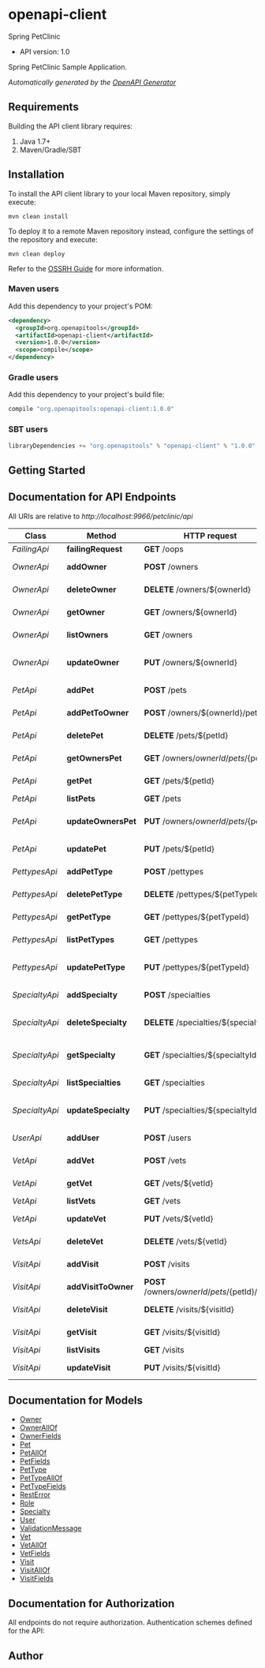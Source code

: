 # openapi-client

Spring PetClinic
- API version: 1.0

Spring PetClinic Sample Application.


*Automatically generated by the [OpenAPI Generator](https://openapi-generator.tech)*

## Requirements

Building the API client library requires:
1. Java 1.7+
2. Maven/Gradle/SBT

## Installation

To install the API client library to your local Maven repository, simply execute:

```shell
mvn clean install
```

To deploy it to a remote Maven repository instead, configure the settings of the repository and execute:

```shell
mvn clean deploy
```

Refer to the [OSSRH Guide](http://central.sonatype.org/pages/ossrh-guide.html) for more information.

### Maven users

Add this dependency to your project's POM:

```xml
<dependency>
  <groupId>org.openapitools</groupId>
  <artifactId>openapi-client</artifactId>
  <version>1.0.0</version>
  <scope>compile</scope>
</dependency>
```

### Gradle users

Add this dependency to your project's build file:

```groovy
compile "org.openapitools:openapi-client:1.0.0"
```

### SBT users

```scala
libraryDependencies += "org.openapitools" % "openapi-client" % "1.0.0"
```

## Getting Started

## Documentation for API Endpoints

All URIs are relative to *http://localhost:9966/petclinic/api*

Class | Method | HTTP request | Description
------------ | ------------- | ------------- | -------------
*FailingApi* | **failingRequest** | **GET** /oops | Always fails
*OwnerApi* | **addOwner** | **POST** /owners | Adds a pet owner
*OwnerApi* | **deleteOwner** | **DELETE** /owners/${ownerId} | Delete an owner by ID
*OwnerApi* | **getOwner** | **GET** /owners/${ownerId} | Get a pet owner by ID
*OwnerApi* | **listOwners** | **GET** /owners | Lists pet owners
*OwnerApi* | **updateOwner** | **PUT** /owners/${ownerId} | Update a pet owner&#39;s details
*PetApi* | **addPet** | **POST** /pets | Create a pet
*PetApi* | **addPetToOwner** | **POST** /owners/${ownerId}/pets | Adds a pet to an owner
*PetApi* | **deletePet** | **DELETE** /pets/${petId} | Delete a pet by ID
*PetApi* | **getOwnersPet** | **GET** /owners/${ownerId}/pets/${petId} | Get a pet by ID
*PetApi* | **getPet** | **GET** /pets/${petId} | Get a pet by ID
*PetApi* | **listPets** | **GET** /pets | Lists pet
*PetApi* | **updateOwnersPet** | **PUT** /owners/${ownerId}/pets/${petId} | Update a pet&#39;s details
*PetApi* | **updatePet** | **PUT** /pets/${petId} | Update a pet by ID
*PettypesApi* | **addPetType** | **POST** /pettypes | Create a pet type
*PettypesApi* | **deletePetType** | **DELETE** /pettypes/${petTypeId} | Delete a pet type by ID
*PettypesApi* | **getPetType** | **GET** /pettypes/${petTypeId} | Get a pet type by ID
*PettypesApi* | **listPetTypes** | **GET** /pettypes | Lists pet types
*PettypesApi* | **updatePetType** | **PUT** /pettypes/${petTypeId} | Update a pet type by ID
*SpecialtyApi* | **addSpecialty** | **POST** /specialties | Create a specialty
*SpecialtyApi* | **deleteSpecialty** | **DELETE** /specialties/${specialtyId} | Delete a specialty by ID
*SpecialtyApi* | **getSpecialty** | **GET** /specialties/${specialtyId} | Get a specialty by ID
*SpecialtyApi* | **listSpecialties** | **GET** /specialties | Lists specialties
*SpecialtyApi* | **updateSpecialty** | **PUT** /specialties/${specialtyId} | Update a specialty by ID
*UserApi* | **addUser** | **POST** /users | Create a user
*VetApi* | **addVet** | **POST** /vets | Create a Vet
*VetApi* | **getVet** | **GET** /vets/${vetId} | Get a vet by ID
*VetApi* | **listVets** | **GET** /vets | Lists vets
*VetApi* | **updateVet** | **PUT** /vets/${vetId} | Update a vet  by ID
*VetsApi* | **deleteVet** | **DELETE** /vets/${vetId} | Delete a vet by ID
*VisitApi* | **addVisit** | **POST** /visits | Create a visit
*VisitApi* | **addVisitToOwner** | **POST** /owners/${ownerId}/pets/${petId}/visits | Adds a vet visit
*VisitApi* | **deleteVisit** | **DELETE** /visits/${visitId} | Delete a visit by ID
*VisitApi* | **getVisit** | **GET** /visits/${visitId} | Get a visit by ID
*VisitApi* | **listVisits** | **GET** /visits | Lists visits
*VisitApi* | **updateVisit** | **PUT** /visits/${visitId} | Update a visit by ID


## Documentation for Models

 - [Owner](Owner.md)
 - [OwnerAllOf](OwnerAllOf.md)
 - [OwnerFields](OwnerFields.md)
 - [Pet](Pet.md)
 - [PetAllOf](PetAllOf.md)
 - [PetFields](PetFields.md)
 - [PetType](PetType.md)
 - [PetTypeAllOf](PetTypeAllOf.md)
 - [PetTypeFields](PetTypeFields.md)
 - [RestError](RestError.md)
 - [Role](Role.md)
 - [Specialty](Specialty.md)
 - [User](User.md)
 - [ValidationMessage](ValidationMessage.md)
 - [Vet](Vet.md)
 - [VetAllOf](VetAllOf.md)
 - [VetFields](VetFields.md)
 - [Visit](Visit.md)
 - [VisitAllOf](VisitAllOf.md)
 - [VisitFields](VisitFields.md)


## Documentation for Authorization

All endpoints do not require authorization.
Authentication schemes defined for the API:

## Author



